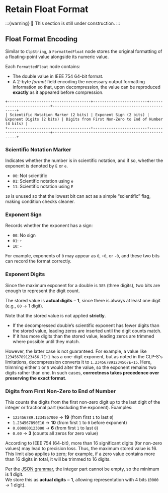# Retain Float Format

:::{warning}
🚧 This section is still under construction.
:::

## Float Format Encoding

Similar to `ClpString`, a `FormattedFloat` node stores the original formatting of a floating-point
value alongside its numeric value.  

Each `FormattedFloat` node contains:

- The double value in IEEE 754 64-bit format.
- A 2-byte *format* field encoding the necessary output formatting information so that, upon
  decompression, the value can be reproduced **exactly** as it appeared before compression.

```text
+-------------------------------------+------------------------+--------------------------+------------------------------------------------------+
| Scientific Notation Marker (2 bits) | Exponent Sign (2 bits) | Exponent Digits (2 bits) | Digits from First Non-Zero to End of Number (4 bits) |
+-------------------------------------+------------------------+--------------------------+------------------------------------------------------+
```

### Scientific Notation Marker

Indicates whether the number is in scientific notation, and if so, whether the exponent is denoted
by `E` or `e`.

- `00`: Not scientific
- `01`: Scientific notation using `e`
- `11`: Scientific notation using `E`

`10` is unused so that the lowest bit can act as a simple “scientific” flag, making condition
checks cleaner.

### Exponent Sign

Records whether the exponent has a sign:

- `00`: No sign
- `01`: `+`
- `10`: `-`

For example, exponents of `0` may appear as `0`, `+0`, or `-0`, and these two bits can record the
format correctly.

### Exponent Digits

Since the maximum exponent for a double is `385` (three digits), two bits are enough to represent
the digit count.

The stored value is **actual digits − 1**, since there is always at least one digit
(e.g., `00` → 1 digit).

Note that the stored value is not applied **strictly**.

- If the decompressed double’s scientific exponent has fewer digits than the stored value, leading
  zeros are inserted until the digit counts match.
- If it has more digits than the stored value, leading zeros are trimmed where possible until they
  match.

However, the latter case is not guaranteed. For example, a value like `123456789123456.7E+1` has a
one-digit exponent, but as noted in the CLP-S's limitations, decompression converts it to
`1.234567891234567E+15`. Here, trimming either `1` or `5` would alter the value, so the exponent
remains two digits rather than one. In such cases, **correctness takes precedence over preserving
the exact format**.

### Digits from First Non-Zero to End of Number

This counts the digits from the first non-zero digit up to the last digit of the integer or
fractional part (excluding the exponent). Examples:

- `123456789.1234567000` → **19** (from first `1` to last `0`)
- `1.234567890E16` → **10** (from first `1` to `0` before exponent)
- `0.000000123000` → **6** (from first `1` to last `0`)
- `0.00` → **3** (counts all zeros for zero value)

According to IEEE 754 (64-bit), more than 16 significant digits (for non-zero values) may lead to
precision loss. Thus, the maximum stored value is 16. This limit also applies to zero; for example,
if a zero value contains more than 16 digits in total, it will be trimmed to 16 digits.

Per the [JSON grammar][json_grammar], the integer part cannot be empty, so the minimum is **1** digit.  
We store this as **actual digits − 1**, allowing representation with 4 bits (`0000` → 1 digit).

[json_grammar]: https://www.crockford.com/mckeeman.html

